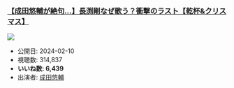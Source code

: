 ### [【成田悠輔が絶句…】長渕剛なぜ歌う？衝撃のラスト【乾杯&クリスマス】](https://www.youtube.com/watch?v=kS6TGRb9udg)
[![](https://img.youtube.com/vi/kS6TGRb9udg/sddefault.jpg)](https://www.youtube.com/watch?v=kS6TGRb9udg)
-   公開日: 2024-02-10
-   視聴数: 314,837
-   **いいね数: 6,439**
-   出演者: [成田悠輔](/rehacq_fan/people/成田悠輔 "wikilink")
